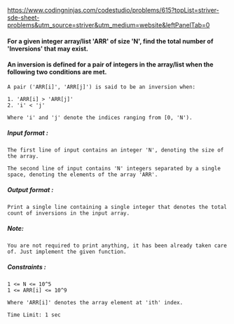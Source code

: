 https://www.codingninjas.com/codestudio/problems/615?topList=striver-sde-sheet-problems&utm_source=striver&utm_medium=website&leftPanelTab=0

<div _ngcontent-serverapp-c204="" class="description ng-star-inserted"><h4 id="for-a-given-integer-array-list-39-arr-39-of-size-39-n-39-find-the-total-number-of-39-inversions-39-that-may-exist">For a given integer array/list 'ARR' of size 'N', find the total number of 'Inversions' that may exist.</h4>

<h4 id="an-inversion-is-defined-for-a-pair-of-integers-in-the-array-list-when-the-following-two-conditions-are-met">An inversion is defined for a pair of integers in the array/list when the following two conditions are met.</h4>

<pre><code>A pair ('ARR[i]', 'ARR[j]') is said to be an inversion when:

1. 'ARR[i] &gt; 'ARR[j]' 
2. 'i' &lt; 'j'

Where 'i' and 'j' denote the indices ranging from [0, 'N').
</code></pre>

<h5 id="input-format">Input format :</h5>

<pre><code>The first line of input contains an integer 'N', denoting the size of the array.

The second line of input contains 'N' integers separated by a single space, denoting the elements of the array 'ARR'.
</code></pre>

<h5 id="output-format">Output format :</h5>

<pre><code>Print a single line containing a single integer that denotes the total count of inversions in the input array.
</code></pre>

<h5 id="note">Note:</h5>

<pre><code>You are not required to print anything, it has been already taken care of. Just implement the given function.  
</code></pre>

<h5 id="constraints">Constraints :</h5>

<pre><code>1 &lt;= N &lt;= 10^5 
1 &lt;= ARR[i] &lt;= 10^9

Where 'ARR[i]' denotes the array element at 'ith' index.

Time Limit: 1 sec
</code></pre>
</div>
